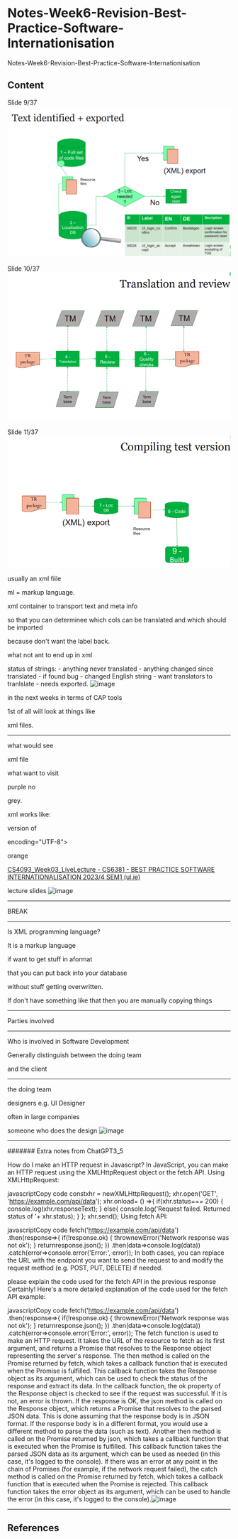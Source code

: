 # Notes-Week6-Revision-Best-Practice-Software-Internationisation
Notes-Week6-Revision-Best-Practice-Software-Internationisation

## Content

Slide 9/37 [![static/images/Screenshot-2023-10-16-202738-Best-Prac-Slide-1.png](https://github.com/CoderSales/Notes-Week6-Revision-Best-Practice-Software-Internationisation/blob/main/static/images/Screenshot-2023-10-16-202738-Best-Prac-Slide-1.png)](https://learn.ul.ie/d2l/le/lessons/10835/topics/457621)

Slide 10/37 [![static/images/Screenshot-2023-10-16-202738-Best-Prac-Slide-2.png](https://github.com/CoderSales/Notes-Week6-Revision-Best-Practice-Software-Internationisation/blob/main/static/images/Screenshot-2023-10-16-202738-Best-Prac-Slide-2.png)](https://learn.ul.ie/d2l/le/lessons/10835/topics/457621)

Slide 11/37 [![static/images/Screenshot-2023-10-16-205511-Best-Prac-Slide-3.png](https://github.com/CoderSales/Notes-Week6-Revision-Best-Practice-Software-Internationisation/blob/main/static/images/Screenshot-2023-10-16-205511-Best-Prac-Slide-3.png)](https://learn.ul.ie/d2l/le/lessons/10835/topics/457621)

usually an xml fiile

ml = markup language.

xml container to transport text and meta info

so that you can determinee which cols can be translated and which should be imported

because don't want the label back.

what not ant to end up in xml

status of strings:
	- anything never translated
	- anything changed since translated
	- if found bug
	- changed English string
	- want translators to tranlslate
	- needs exported.
![image](https://github.com/CoderSales/Notes-Week6-Revision-Best-Practice-Software-Internationisation/assets/32943259/62eb0658-b68f-43cb-9fdb-56ac25572160)

in the next weeks in terms of CAP tools

1st of all will look at things like 

xml files.

______

what would see 

xml file

what want to visit

purple no

grey.

xml works like:

version of 

encoding="UTF-8">	

orange

<?xml version="1.0" encoding="UTF-8"?>


[CS4093_Week03_LiveLecture - CS6381 - BEST PRACTICE SOFTWARE INTERNATIONALISATION 2023/4 SEM1 (ul.ie)](https://learn.ul.ie/d2l/le/lessons/10835/topics/457621)


lecture slides
![image](https://github.com/CoderSales/Notes-Week6-Revision-Best-Practice-Software-Internationisation/assets/32943259/ad7400e6-b842-4511-a48f-f84e52a9c4d6)

_____

BREAK
_________

Is XML  programming language?

It is a markup language

if want to get stuff in  aformat 

that you can put back into your database

without stuff getting overwritten.

If don't have something like that
then you are
manually copying things

________

Parties involved

________

Who is involved in Software Development

Generally distinguish between the doing team

and the client

_____

the doing team

designers
e.g.
UI Designer

often in large companies 

someone who does the design
![image](https://github.com/CoderSales/Notes-Week6-Revision-Best-Practice-Software-Internationisation/assets/32943259/8d6d380a-2276-4e23-a325-badf4ba848b8)

_____

####### Extra notes from ChatGPT3_5

How do I make an HTTP request in Javascript?
In JavaScript, you can make an HTTP request using the XMLHttpRequest object or the fetch API.
Using XMLHttpRequest:

javascriptCopy code
constxhr = newXMLHttpRequest(); xhr.open('GET', 'https://example.com/api/data'); xhr.onload= () =>{ if(xhr.status=== 200) { console.log(xhr.responseText); } else{ console.log('Request failed. Returned status of '+ xhr.status); } }; xhr.send(); 
Using fetch API:

javascriptCopy code
fetch('https://example.com/api/data') .then(response=>{ if(!response.ok) { thrownewError('Network response was not ok'); } returnresponse.json(); }) .then(data=>console.log(data)) .catch(error=>console.error('Error:', error)); 
In both cases, you can replace the URL with the endpoint you want to send the request to and modify the request method (e.g. POST, PUT, DELETE) if needed.

please explain the code used for the fetch API in the previous response
Certainly! Here's a more detailed explanation of the code used for the fetch API example:

javascriptCopy code
fetch('https://example.com/api/data') .then(response=>{ if(!response.ok) { thrownewError('Network response was not ok'); } returnresponse.json(); }) .then(data=>console.log(data)) .catch(error=>console.error('Error:', error)); 
The fetch function is used to make an HTTP request. It takes the URL of the resource to fetch as its first argument, and returns a Promise that resolves to the Response object representing the server's response.
The then method is called on the Promise returned by fetch, which takes a callback function that is executed when the Promise is fulfilled. This callback function takes the Response object as its argument, which can be used to check the status of the response and extract its data.
In the callback function, the ok property of the Response object is checked to see if the request was successful. If it is not, an error is thrown.
If the response is OK, the json method is called on the Response object, which returns a Promise that resolves to the parsed JSON data. This is done assuming that the response body is in JSON format. If the response body is in a different format, you would use a different method to parse the data (such as text).
Another then method is called on the Promise returned by json, which takes a callback function that is executed when the Promise is fulfilled. This callback function takes the parsed JSON data as its argument, which can be used as needed (in this case, it's logged to the console).
If there was an error at any point in the chain of Promises (for example, if the network request failed), the catch method is called on the Promise returned by fetch, which takes a callback function that is executed when the Promise is rejected. This callback function takes the error object as its argument, which can be used to handle the error (in this case, it's logged to the console).![image](https://github.com/CoderSales/Notes-Week6-Revision-Best-Practice-Software-Internationisation/assets/32943259/306be2cc-d685-4927-b0a6-50968d43f047)

____

## References
